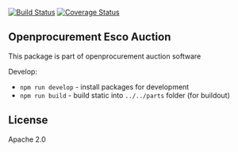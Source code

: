 [![Build Status](https://travis-ci.org/ProzorroUKR/openprocurement.auction.esco-js.svg?branch=master)](https://travis-ci.org/ProzorroUKR/openprocurement.auction.esco-js)
[![Coverage Status](https://coveralls.io/repos/github/ProzorroUKR/openprocurement.auction.esco-js/badge.svg?branch=master)](https://coveralls.io/github/ProzorroUKR/openprocurement.auction.esco-js?branch=master)

## Openprocurement Esco Auction

This package is part of openprocurement auction software

Develop:

* `npm run develop` - install packages for development
* `npm run build` - build static into `../../parts` folder (for buildout)

## License

Apache 2.0

